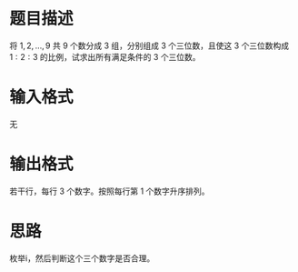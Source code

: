 # 题目描述
将 $1, 2, \ldots , 9$ 共 $9$ 个数分成 $3$ 组，分别组成 $3$ 个三位数，且使这 $3$ 个三位数构成 $1 : 2 : 3$ 的比例，试求出所有满足条件的 $3$ 个三位数。

# 输入格式
无

# 输出格式
若干行，每行 $3$ 个数字。按照每行第 $1$ 个数字升序排列。

# 思路
枚举i，然后判断这个三个数字是否合理。